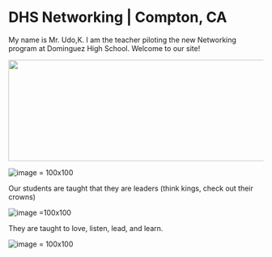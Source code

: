 # DHS Networking | Compton, CA

My name is Mr. Udo,K. I am the teacher piloting the new Networking program at Dominguez High School. Welcome to our site!

<p align="center">
  <img width="600" height="200" src="https://www.python.org/python-.png">
</p>

![image](https://user-images.githubusercontent.com/90793073/227299174-08045597-06c6-46b6-aff7-0ebadf2f822e.png) = 100x100

Our students are taught that they are leaders (think kings, check out their crowns)

![image](https://user-images.githubusercontent.com/90793073/228005905-cf9f8515-35a8-4f27-a7cc-c3009b40d69c.png) =100x100

They are taught to love, listen, lead, and learn.

![image](https://user-images.githubusercontent.com/90793073/228006554-c0bcf30d-2f83-441a-9754-c1d6d0245f4a.png) = 100x100


